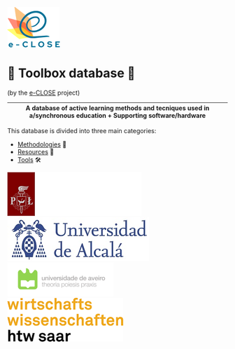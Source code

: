 ![](e-close-color.png)

# :open_file_folder: Toolbox database :file_folder:
(by the [e-CLOSE](eclose.eu) project) 

| A database of active learning methods and tecniques used in a/synchronous education + Supporting software/hardware |
| ------ |

This database is divided into three main categories:
- [Methodologies](https://github.com/e-CLOSE/Toolbox/tree/main/Methodologies) :book: 
- [Resources](https://github.com/e-CLOSE/Toolbox/blob/main/Resources) :paperclip:
- [Tools](https://github.com/e-CLOSE/Toolbox/tree/main/Tools) :hammer_and_wrench:




![](tul.png)
![](uah.png)
![](ua.png)
![](htw.png)
